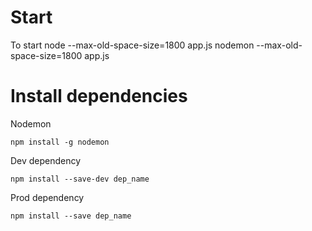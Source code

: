 # Start
To start
  node --max-old-space-size=1800 app.js
  nodemon --max-old-space-size=1800 app.js

# Install dependencies

Nodemon
```
npm install -g nodemon
```

Dev dependency
```
npm install --save-dev dep_name
```

Prod dependency
```
npm install --save dep_name
```